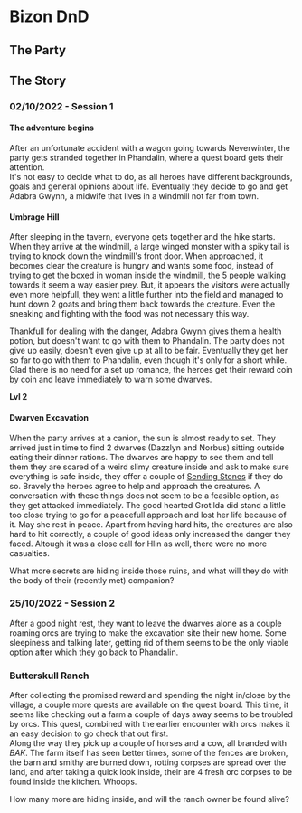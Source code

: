 # Bizon DnD

## The Party

## The Story
### 02/10/2022 - Session 1

#### The adventure begins
After an unfortunate accident with a wagon going towards Neverwinter, the party gets stranded together in Phandalin, where a quest board gets their attention. \
It's not easy to decide what to do, as all heroes have different backgrounds, goals and general opinions about life. Eventually they decide to go and get Adabra Gwynn, a midwife that lives in a windmill not far from town.

#### Umbrage Hill
After sleeping in the tavern, everyone gets together and the hike starts. When they arrive at the windmill, a large winged monster with a spiky tail is trying to knock down the windmill's front door. When approached, it becomes clear the creature is hungry and wants some food, instead of trying to get the boxed in woman inside the windmill, the 5 people walking towards it seem a way easier prey. But, it appears the visitors were actually even more helpfull, they went a little further into the field and managed to hunt down 2 goats and bring them back towards the creature. Even the sneaking and fighting with the food was not necessary this way.

Thankfull for dealing with the danger, Adabra Gwynn gives them a health potion, but doesn't want to go with them to Phandalin. The party does not give up easily, doesn't even give up at all to be fair. Eventually they get her so far to go with them to Phandalin, even though it's only for a short while. \
Glad there is no need for a set up romance, the heroes get their reward coin by coin and leave immediately to warn some dwarves.

**Lvl 2**

#### Dwarven Excavation
When the party arrives at a canion, the sun is almost ready to set. They arrived just in time to find 2 dwarves (Dazzlyn and Norbus) sitting outside eating their dinner rations. The dwarves are happy to see them and tell them they are scared of a weird slimy creature inside and ask to make sure everything is safe inside, they offer a couple of [Sending Stones](http://dnd5e.wikidot.com/wondrous-items:sending-stones) if they do so. Bravely the heroes agree to help and approach the creatures. A conversation with these things does not seem to be a feasible option, as they get attacked immediately. The good hearted Grotilda did stand a little too close trying to go for a peacefull approach and lost her life because of it. May she rest in peace. Apart from having hard hits, the creatures are also hard to hit correctly, a couple of good ideas only increased the danger they faced. Altough it was a close call for Hlin as well, there were no more casualties.

What more secrets are hiding inside those ruins, and what will they do with the body of their (recently met) companion?

### 25/10/2022 - Session 2
After a good night rest, they want to leave the dwarves alone as a couple roaming orcs are trying to make the excavation site their new home. Some sleepiness and talking later, getting rid of them seems to be the only viable option after which they go back to Phandalin.

### Butterskull Ranch
After collecting the promised reward and spending the night in/close by the village, a couple more quests are available on the quest board. This time, it seems like checking out a farm a couple of days away seems to be troubled by orcs. This quest, combined with the earlier encounter with orcs makes it an easy decision to go check that out first.\
Along the way they pick up a couple of horses and a cow, all branded with *BAK*. The farm itself has seen better times, some of the fences are broken, the barn and smithy are burned down, rotting corpses are spread over the land, and after taking a quick look inside, their are 4 fresh orc corpses to be found inside the kitchen. Whoops.

How many more are hiding inside, and will the ranch owner be found alive?
